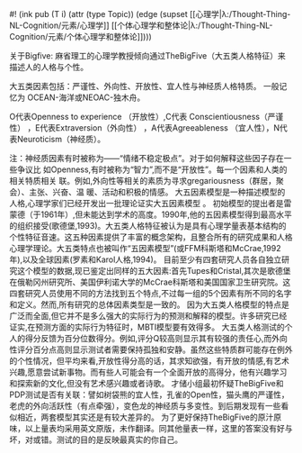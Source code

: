#! (ink pub (T i) (attr (type Topic)) (edge (supset [[心理学|λ:/Thought-Thing-NL-Cognition/元素/心理学]] [[个体心理学和整体论|λ:/Thought-Thing-NL-Cognition/元素/个体心理学和整体论]])))

关于Bigfive: 麻省理工的心理学教授倾向通过TheBigFive（大五类人格特征）来描述人的人格与个性。

大五类因素包括：严谨性、外向性、开放性、宜人性与神经质人格特质。
一般记忆为 OCEAN-海洋或NEOAC-独木舟。

O代表Openness to experience （开放性）,C代表 Conscientiousness（严谨性） ，E代表Extraversion（外向性） ，A代表Agreeableness （宜人性），N代表Neuroticism（神经质）。

注：神经质因素有时被称为——“情绪不稳定极点”。对于如何解释这些因子存在一些争议比 如Openness,有时被称为“智力”,而不是“开放性”。每一个因素和人类的相关特质相关 联。例如,外向性等相关的素质为寻求gregariousness（群居，聚会）、主张、兴奋、温 暖、活动和积极的情感。 大五因素模型是一种描述模型的人格,心理学家们已经开发出一批理论证实大五因素模型 。 初始模型的提出者是雷蒙德（于1961年）,但未能达到学术的高度。1990年,他的五因素模型得到最高水平的组织接受(歌德堡,1993)。大五类人格特征被认为是具有心理学量表基本结构的个性特征音速。这五种因素提供了丰富的概念架构，且整合所有的研究成果和人格心理学理论。大五类特点也被叫作“五因素模型”(或FFM科斯塔和McCrae,1992年),以及全球因素(罗素和Karol人格,1994)。 目前至少有四套研究人员各自独立研究这个模型的数据,现已鉴定出同样的五大因素:首先Tupes和Cristal,其次是歌德堡在俄勒冈州研究所、美国伊利诺大学的McCrae科斯塔和美国国家卫生研究院。这四套研究人员使用不同的方法找到五个特点,不过每一组的5个因素有所不同的名字和定义。然而,所有研究的总体因素类型是一致的。 因为大五类人格模型的特点是广泛而全面,但它并不是多么强大的实际行为的预测和解释的模型。许多研究已经证实,在预测方面的实际行为特征时，MBTI模型要有效得多。 大五类人格测试的个人的得分反馈为百分位数得分。例如,评分Q较高则显示其有较强的责任心,而外向性评分百分点高则显示测试者需要保持孤独和安静。虽然这些特质群可能存在例外的个性情况，但平均来看,开放性得分高的话，其求知欲强，有开放的情感,有艺术兴趣,愿意尝试新事物。而有些人可能会有一个全面开放的高得分，他有兴趣学习和探索新的文化,但没有艺术感兴趣或者诗歌。 才储小组最初怀疑TheBigFive和PDP测试是否有关联：譬如树袋熊的宜人性，孔雀的Open性，猫头鹰的严谨性，老虎的外向活跃性（有点牵强），变色龙的神经质与多变性。到后期发现有一些看似相近，两套模型其实还是有较大差异的。 为了更好保持TheBigFive的原汁原味，以上量表均采用英文原版，未作翻译。同其他量表一样，这里的答案没有好与坏，对或错。测试的目的是反映最真实的你自己。